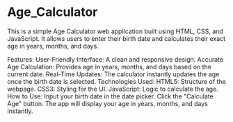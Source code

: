 # Age_Calculator

This is a simple Age Calculator web application built using HTML, CSS, and JavaScript. It allows users to enter their birth date and calculates their exact age in years, months, and days.

Features:
User-Friendly Interface: A clean and responsive design.
Accurate Age Calculation: Provides age in years, months, and days based on the current date.
Real-Time Updates: The calculator instantly updates the age once the birth date is selected.
Technologies Used:
HTML5: Structure of the webpage.
CSS3: Styling for the UI.
JavaScript: Logic to calculate the age.
How to Use:
Input your birth date in the date picker.
Click the "Calculate Age" button.
The app will display your age in years, months, and days instantly.
